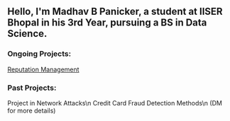 ## Hello, I'm Madhav B Panicker, a student at IISER Bhopal in his 3rd Year, pursuing a BS in Data Science.
### Ongoing Projects:
[Reputation Management](https://github.com/madhavbpanicker/reputation-management)

### Past Projects:
Project in Network Attacks\n
Credit Card Fraud Detection Methods\n
(DM for more details)
